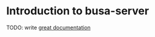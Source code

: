 # Introduction to busa-server

TODO: write [great documentation](http://jacobian.org/writing/what-to-write/)
